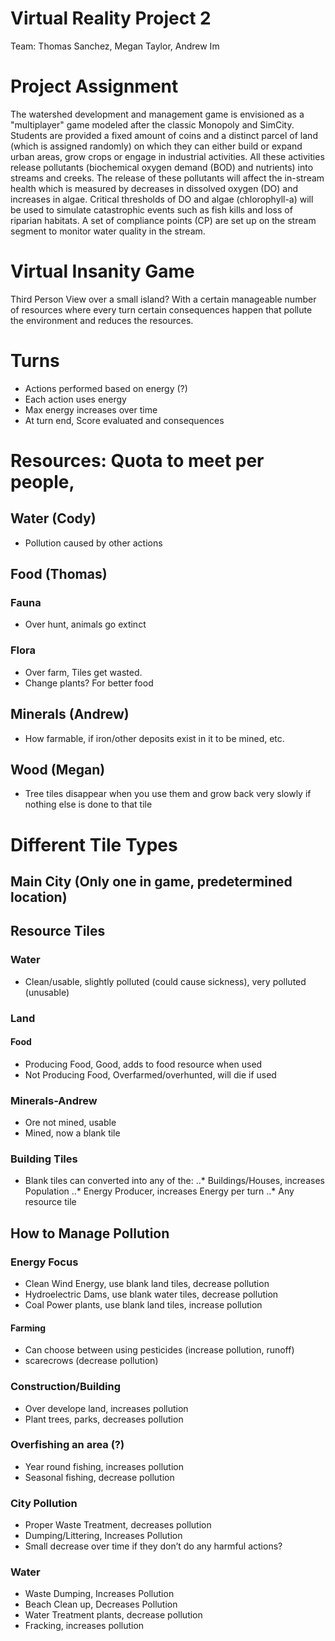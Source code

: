 # Virtual Reality Project 2
Team: Thomas Sanchez, Megan Taylor, Andrew Im

# Project Assignment
The watershed development and management game is envisioned as a "multiplayer" game modeled after the classic Monopoly and SimCity. Students are provided a fixed amount of coins and a distinct parcel of land (which is assigned randomly) on which they can either build or expand urban areas, grow crops or engage in industrial activities. All these activities release pollutants (biochemical oxygen demand (BOD) and nutrients) into streams and creeks. The release of these pollutants will affect the in-stream health which is measured by decreases in dissolved oxygen (DO) and increases in algae. Critical thresholds of DO and algae (chlorophyll-a) will be used to simulate catastrophic events such as fish kills and loss of riparian habitats. A set of compliance points (CP) are set up on the stream segment to monitor water quality in the stream. 

# Virtual Insanity Game

Third Person View over a small island? With a certain manageable number of resources where every turn certain consequences happen that pollute the environment and reduces the resources.  

# Turns
+ Actions performed based on energy (?)
+ Each action uses energy
+ Max energy increases over time
+ At turn end, Score evaluated and consequences 

# Resources: Quota to meet per people, 

## Water (Cody)
+ Pollution caused by other actions

## Food (Thomas)
### Fauna
+ Over hunt, animals go extinct
### Flora
+ Over farm, Tiles get wasted.
+ Change plants? For better food
## Minerals (Andrew)
+ How farmable, if iron/other deposits exist in it to be mined, etc.
## Wood (Megan)
+ Tree tiles disappear when you use them and grow back very slowly if nothing else is done to that tile




# Different Tile Types
## Main City (Only one in game, predetermined location)
## Resource Tiles
### Water
* Clean/usable, slightly polluted (could cause sickness), very polluted (unusable)
### Land
#### Food
* Producing Food, Good, adds to food resource when used
* Not Producing Food, Overfarmed/overhunted, will die if used
### Minerals-Andrew
* Ore not mined, usable 
* Mined, now a blank tile
### Building Tiles
* Blank tiles can converted into any of the:
..* Buildings/Houses, increases Population
..* Energy Producer, increases Energy per turn
..* Any resource tile

## How to Manage Pollution
### Energy Focus
* Clean Wind Energy, use blank land tiles, decrease pollution
* Hydroelectric Dams, use blank water tiles, decrease pollution
* Coal Power plants, use blank land tiles, increase pollution
#### Farming
* Can choose between using pesticides (increase pollution, runoff) 
* scarecrows (decrease pollution)
### Construction/Building
* Over develope land, increases pollution
* Plant trees, parks, decreases pollution
### Overfishing an area (?)
* Year round fishing, increases pollution
* Seasonal fishing, decrease pollution
### City Pollution
* Proper Waste Treatment, decreases pollution
* Dumping/Littering, Increases Pollution
* Small decrease over time if they don’t do any harmful actions?
### Water
* Waste Dumping, Increases Pollution
* Beach Clean up, Decreases Pollution
* Water Treatment plants, decrease pollution
* Fracking, increases pollution
